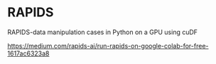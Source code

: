 # RAPIDS
RAPIDS-data manipulation cases in Python on a GPU using cuDF

https://medium.com/rapids-ai/run-rapids-on-google-colab-for-free-1617ac6323a8
